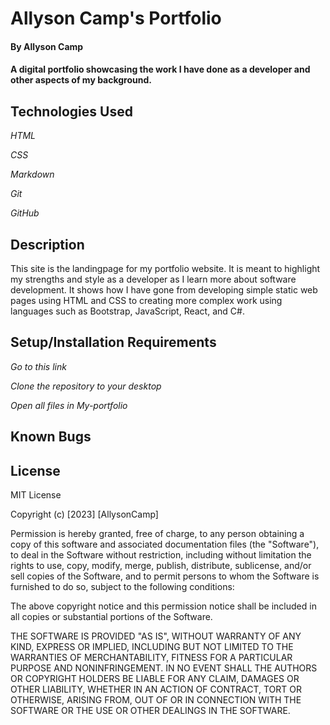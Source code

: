 # Allyson Camp's Portfolio

#### By Allyson Camp

#### A digital portfolio showcasing the work I have done as a developer and other aspects of my background.

## Technologies Used
*_HTML_*

*_CSS_*

*_Markdown_*

*_Git_*

*_GitHub_*

## Description
This site is the landingpage for my portfolio website. It is meant to highlight my strengths and style as a developer as I learn more about software development. It shows how I have gone from developing simple static web pages using HTML and CSS to creating more complex work using languages such as Bootstrap, JavaScript, React, and C#.

## Setup/Installation Requirements

*_Go to this link_*

*_Clone the repository to your desktop_*

*_Open all files in My-portfolio_*

## Known Bugs


## License 

MIT License

Copyright (c) [2023] [AllysonCamp]

Permission is hereby granted, free of charge, to any person obtaining a copy
of this software and associated documentation files (the "Software"), to deal
in the Software without restriction, including without limitation the rights
to use, copy, modify, merge, publish, distribute, sublicense, and/or sell
copies of the Software, and to permit persons to whom the Software is
furnished to do so, subject to the following conditions:

The above copyright notice and this permission notice shall be included in all
copies or substantial portions of the Software.

THE SOFTWARE IS PROVIDED "AS IS", WITHOUT WARRANTY OF ANY KIND, EXPRESS OR
IMPLIED, INCLUDING BUT NOT LIMITED TO THE WARRANTIES OF MERCHANTABILITY,
FITNESS FOR A PARTICULAR PURPOSE AND NONINFRINGEMENT. IN NO EVENT SHALL THE
AUTHORS OR COPYRIGHT HOLDERS BE LIABLE FOR ANY CLAIM, DAMAGES OR OTHER
LIABILITY, WHETHER IN AN ACTION OF CONTRACT, TORT OR OTHERWISE, ARISING FROM,
OUT OF OR IN CONNECTION WITH THE SOFTWARE OR THE USE OR OTHER DEALINGS IN THE
SOFTWARE.